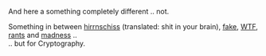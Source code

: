 And here a something completely different .. not.

Something in between [hirrnschiss](../hirnschiss/) (translated: shit in your brain), [fake](../fake/), [WTF](../wtf/), [rants](../rants/) and [madness](../wahnsinn/) ..  
.. but for Cryptography.
